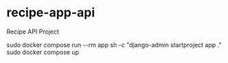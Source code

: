 # recipe-app-api
Recipe API Project

sudo docker compose run --rm app sh -c "django-admin startproject app ."
sudo docker compose up
